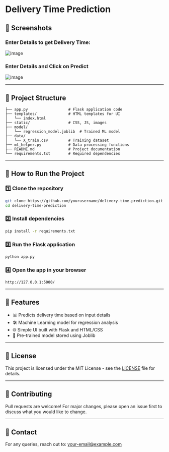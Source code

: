 # Delivery Time Prediction

## 📸 Screenshots
### Enter Details to get Delivery Time:
![image](https://github.com/user-attachments/assets/082d655a-a98a-48bb-a520-066e2508593d)

### Enter Details and Click on Predict
![image](https://github.com/user-attachments/assets/9679fd86-2031-43e2-b681-ee2a5ddc9490)



---

## 📂 Project Structure
```
├── app.py                  # Flask application code  
├── templates/              # HTML templates for UI  
│   └── index.html          
├── static/                 # CSS, JS, images  
├── model/                  
│   └── regression_model.joblib  # Trained ML model  
├── data/                   
│   └── X_train.csv         # Training dataset  
├── ml_helper.py            # Data processing functions  
├── README.md               # Project documentation  
└── requirements.txt        # Required dependencies  
```

---

## 🚀 How to Run the Project

### 1️⃣ Clone the repository
```sh
git clone https://github.com/yourusername/delivery-time-prediction.git
cd delivery-time-prediction
```

### 2️⃣ Install dependencies
```sh
pip install -r requirements.txt
```

### 3️⃣ Run the Flask application
```sh
python app.py
```

### 4️⃣ Open the app in your browser
```
http://127.0.0.1:5000/
```

---

## 📌 Features
- 📊 Predicts delivery time based on input details
- 🛠️ Machine Learning model for regression analysis
- 🌐 Simple UI built with Flask and HTML/CSS
- 📁 Pre-trained model stored using Joblib

---

## 📜 License
This project is licensed under the MIT License - see the [LICENSE](LICENSE) file for details.

---

## 🤝 Contributing
Pull requests are welcome! For major changes, please open an issue first to discuss what you would like to change.

---

## 📧 Contact
For any queries, reach out to: [your-email@example.com](mailto:abhishaw020@gmail.com)


